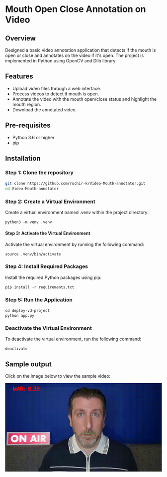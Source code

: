 # Mouth Open Close Annotation on Video

## Overview
Designed a basic video annotation application that detects if the mouth is open or close and annotates on the video if it's open. The project is implemented in Python using OpenCV and Dlib library. 

## Features
- Upload video files through a web interface.
- Process videos to detect if mouth is open.
- Annotate the video with the mouth open/close status and highlight the mouth region.
- Download the annotated video.

## Pre-requisites
- Python 3.6 or higher
- pip

## Installation
### Step 1: Clone the repository
```bash
git clone https://github.com/ruchir-k/Video-Mouth-annotator.git
cd Video-Mouth-annotator
```

### Step 2: Create a Virtual Environment

Create a virtual environment named .venv within the project directory:
```
python3 -m venv .venv
```

#### Step 3: Activate the Virtual Environment

Activate the virtual environment by running the following command:
```
source .venv/bin/activate
```

### Step 4: Install Required Packages

Install the required Python packages using pip:
```
pip install -r requirements.txt
```

### Step 5: Run the Application
```commandline
cd deploy-vd-project
python app.py
```

### Deactivate the Virtual Environment

To deactivate the virtual environment, run the following command:
```
deactivate
```

## Sample output

Click on the image below to view the sample video:

![sample gif](./sample-video/sample-output.gif)
